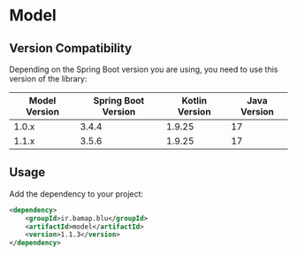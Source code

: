 # Model

## Version Compatibility
Depending on the Spring Boot version you are using, you need to use this version of the library:

| Model Version | Spring Boot Version | Kotlin Version | Java Version |
|---------------|---------------------|----------------|--------------|
| 1.0.x         | 3.4.4               | 1.9.25         | 17           |
| 1.1.x         | 3.5.6               | 1.9.25         | 17           |

## Usage

Add the dependency to your project:

```xml
<dependency>
    <groupId>ir.bamap.blu</groupId>
    <artifactId>model</artifactId>
    <version>1.1.3</version>
</dependency>
```